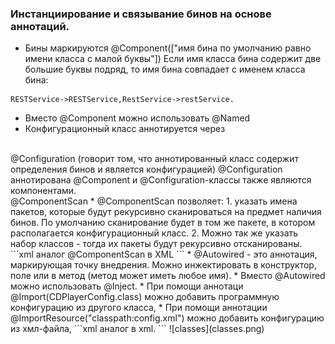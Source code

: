### Инстанциирование и связывание бинов на основе аннотаций.
* Бины маркируются @Component(["имя бина по умолчанию равно имени класса с малой буквы"])
Если имя класса бина содержит две большие буквы подряд, то имя бина совпадает с именем класса бина:
```
RESTService->RESTService,RestService->restService.
```
* Вместо @Component можно использовать @Named
* Конфигурационный класс аннотируется через
<br>
@Configuration (говорит том, что аннотированный класс содержит определения бинов и является конфигурацией)
@Configuration аннотирована @Component и @Configuration-классы также являются компонентами. 
<br>
@ComponentScan
* @ComponentScan позволяет:
1. указать имена пакетов, которые будут рекурсивно сканироваться на предмет наличия бинов.
По умолчанию сканирование будет в том же пакете, в котором располагается конфигурационный класс.
2. Можно так же указать набор классов - тогда их пакеты будут рекурсивно
отсканированы.
 ```xml
 <context:component-scan> аналог @ComponentScan в XML
 ```
* @Autowired - это аннотация, маркирующая точку внедрения. Можно инжектировать в конструктор, поле или в метод
(метод может иметь любое имя).
* Вместо @Autowired можно использовать @Inject.
* При помощи аннотаци @Import(CDPlayerConfig.class) можно добавить программную
конфигурацию из другого класса,
* При помощи аннотации @ImportResource("classpath:config.xml") можно добавить
конфигурацию из хмл-файла,
```xml
<import resource="config.xml" /> аналог в xml.
```
![classes](classes.png)
